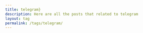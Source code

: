 ```yaml
---
title: telegram}
description: Here are all the posts that related to telegram
layout: tag
permalink: /tags/telegram/
---
```


